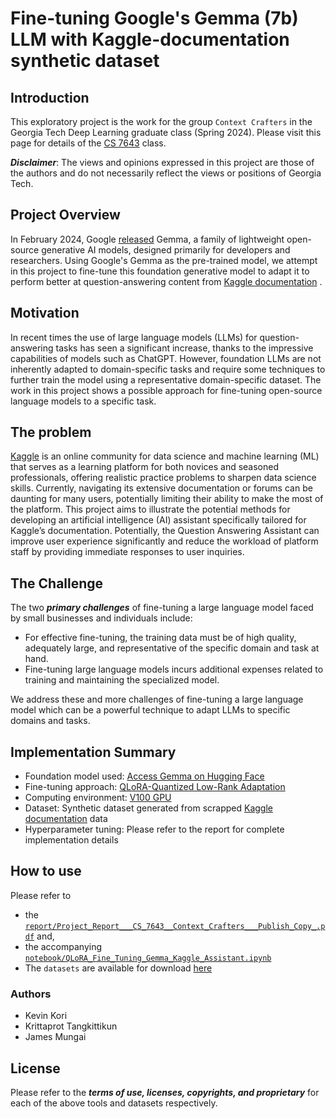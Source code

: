 # Fine-tuning Google's Gemma (7b) LLM with Kaggle-documentation synthetic dataset 

## Introduction
This exploratory project is the work for the group `Context Crafters` in the Georgia Tech Deep Learning graduate class (Spring 2024). Please visit this page for details of the [CS 7643](https://omscs.gatech.edu/cs-7643-deep-learning) class. 

***Disclaimer***: The views and opinions expressed in this project are those of the authors and do not necessarily reflect the views or positions of Georgia Tech.

## Project Overview

In February 2024, Google [released](https://blog.google/technology/developers/gemma-open-models/) Gemma, a family of lightweight open-source generative AI models, designed primarily for developers and researchers. Using Google's Gemma as the pre-trained model, we attempt in this project to fine-tune this foundation generative model to adapt it to perform better at question-answering content from [Kaggle documentation](https://www.kaggle.com/docs)  .

## Motivation
In recent times the use of large language models (LLMs) for question-answering tasks has seen a significant increase, thanks to the impressive capabilities of models such as ChatGPT. However, foundation LLMs are not inherently adapted to domain-specific tasks and require some techniques to further train the model using a representative domain-specific dataset. The work in this project shows a possible approach for fine-tuning open-source language models to a specific task. 

## The problem

[Kaggle](https://www.kaggle.com/) is an online community for data science and machine learning (ML) that serves as a learning platform for both novices and seasoned professionals, offering realistic practice problems to sharpen data science skills. Currently, navigating its extensive documentation or forums can be daunting for many users, potentially limiting their ability to make the most of the platform. This project aims to illustrate the potential methods for developing an artificial intelligence (AI) assistant specifically tailored for Kaggle’s documentation. Potentially, the Question Answering Assistant can improve user experience significantly and reduce the workload of platform staff by providing immediate responses to user inquiries.

## The Challenge

The two ***primary challenges*** of fine-tuning a large language model faced by small businesses and individuals include:
- For effective fine-tuning, the training data must be of high quality, adequately large, and representative of the specific domain and task at hand.
- Fine-tuning large language models incurs additional expenses related to training and maintaining the specialized model.

We address these and more challenges of fine-tuning a large language model which can be a powerful technique to adapt LLMs to specific domains and tasks.

## Implementation Summary

- Foundation model used:  [Access Gemma on Hugging Face](https://huggingface.co/google/gemma-7b)
- Fine-tuning approach: [QLoRA-Quantized Low-Rank Adaptation](https://arxiv.org/abs/2305.14314)
- Computing environment: [V100 GPU](https://colab.research.google.com/notebooks/pro.ipynb)
- Dataset: Synthetic dataset generated from scrapped [Kaggle documentation](https://www.kaggle.com/docs) data
- Hyperparameter tuning: Please refer to the report for complete implementation details

## How to use

Please refer to 
- the [`report/Project_Report___CS_7643__Context_Crafters___Publish_Copy_.pdf`](https://github.com/iamkevk/context_crafters/blob/4e8a5cff5de62a3bf3cd9b5be5220cd832197a42/report/Project_Report___CS_7643__Context_Crafters___Publish_Copy_.pdf) and,
-  the accompanying [`notebook/QLoRA_Fine_Tuning_Gemma_Kaggle_Assistant.ipynb`](https://github.com/iamkevk/context_crafters/blob/0cdded452848311454d15260d492275dbd5dc03d/notebook/QLoRA_Fine_Tuning_Gemma_Kaggle_Assistant.ipynb)
-  The `datasets` are available for download [here](https://github.com/iamkevk/context_crafters/tree/f2f29c78997e681de0795cbcc82a92deba186d4e/dataset) 

### Authors

- Kevin Kori
- Krittaprot Tangkittikun
- James Mungai


## License

Please refer to the ***terms of use, licenses, copyrights, and proprietary*** for each of the above tools and datasets respectively.



